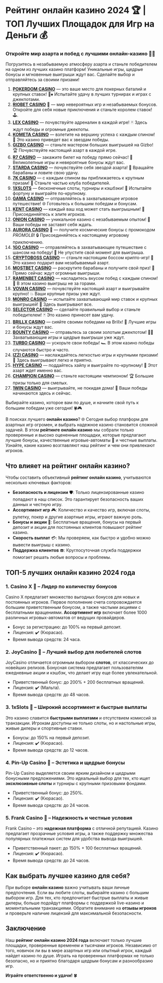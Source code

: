 # Рейтинг онлайн казино 2024 🏆 | ТОП Лучших Площадок для Игр на Деньги 💰
### Откройте мир азарта и побед с лучшими онлайн-казино 🎰💥

Погрузитесь в незабываемую атмосферу азарта и станьте победителем на одном из лучших казино платформ! Уникальные игры, щедрые бонусы и мгновенные выигрыши ждут вас. Сделайте выбор и отправляйтесь за своими призами!

1. **[POKERDOM CASINO](https://brandplay.link/Bxg7SC7H)** — это ваше место для покерных баталий и крупных ставок! 🎲♠️ Испытайте удачу в лучших турнирах и играх с джекпотами.
2. **[RIOBET CASINO](https://brandplay.link/dtx89f2L)** 🌟 — мир невероятных игр и незабываемых бонусов. Откройте для себя новые приключения и станьте королем ставок! 🕹️.
3. **[LEX CASINO](https://brandplay.link/2HFTmBc8)** — почувствуйте адреналин в каждой игре! 🃏 Здесь ждут победы и огромные джекпоты.
4. **[KOMETA CASINO](https://brandplay.link/tLG15CCb)** — взлетите на вершину успеха с каждым спином! 🚀 Это казино приведет вас к звездам победы.
5. **[GIZBO CASINO](https://gizbo-tea02.com/c8e962e89)** — станьте мастером больших выигрышей на Gizbo! 🏆 Почувствуйте настоящий азарт в каждой игре.
6. **[R7 CASINO](https://brandplay.link/zPmNmTWG)** — закажите билет на победу прямо сейчас! 🎯 Великолепные игры и невероятные бонусы ждут вас.
7. **[STARDA CASINO](https://brandplay.link/cpFQbWKn)** — почувствуйте себя звездой азарта! 🌟 Вращайте барабаны и ловите свою удачу.
8. **[7K CASINO](https://brandplay.link/dd46bNgD)** — с каждым спином вы приближаетесь к крупным призам! 🎰 Станьте частью клуба победителей.
9. **[1XSLOTS](https://brandplay.link/R4xfxqdm)** — бесконечные слоты, турниры и кэшбэки! 🎲 Испытайте фортуну и выиграйте по-крупному.
10. **[GAMA CASINO](https://brandplay.link/zrZpLFTP)** — отправляйтесь в захватывающее игровое путешествие! 🌐 Готовьтесь к большим победам и бонусам.
11. **[KENT CASINO](https://passage-through-deserts.com/de0514c15)** — каждый ваш ход может стать выигрышным! 🏅 Присоединяйтесь к элите игроков.
12. **[ONION CASINO](https://obclk001-2d.top/click?offer_id=986&partner_id=10542&landing_id=1798&utm_medium=affiliate&sub_1=oncasino3)** — уникальное казино с незабываемым опытом! 🧅 Ваши победы не заставят себя ждать.
13. **[AURORA CASINO](https://10trafic-stat2.com/click/668546566bcc6313411604c7/6766/15114/subaccount?promocode=PROMOLB)** 🌌 — получите космические бонусы с промокодом *PROMOLB*! 🔒 Присоединяйтесь к настоящему игровому приключению.
14. **[1GO CASINO](https://1go-ircp01.com/ce015f410)** — отправляйтесь в захватывающее путешествие с шансом на победу! 🚀 Не упустите свой момент для выигрыша.
15. **[CRYPTOBOSS CASINO](https://cryptobossc.online/d847bcfa9)** — станьте настоящим боссом крипто-игр! 💎 Это казино подарит вам незабываемый азарт.
16. **[MOSTBET CASINO](https://ktbtis024ifqfn0mst.com/beQs)** — раскрутите барабаны и получите свой приз! 🎰 Прямо сейчас ждут огромные выигрыши.
17. **[RAMENBET CASINO](https://get.saltyram.com/ru/registration?apkpop=0&partner=p24970p3296034p5526)** — насладитесь вкусом побед с каждым спином! 🍜 В этом казино выигрыш не за горами.
18. **[VOVAN CASINO](https://vovan.site/d2375cf9b)** — почувствуйте настоящий азарт и выигрывайте крупно! 💥 Ваши крупные призы уже ждут.
19. **[MONRO CASINO](https://mnr-ircp01.com/c3ce72a2c)** — испытайте захватывающий мир ставок и крупных выигрышей! 🎯 Здесь выигрывают все.
20. **[SELECTOR CASINO](https://gosel.pl/SELVK)** — сделайте правильный выбор и станьте победителем! 🃏 Это казино принесет вам удачу.
21. **[BRILLX CASINO](https://brillx.pub/BRIVK)** — сияйте своими победами на Brillx! 💫 Лучшие игры и бонусы ждут вас.
22. **[BOUNTY CASINO](https://bounty-casino.de/BOVK)** — отправьтесь за своим золотым джекпотом! 🏴‍☠️ Захватывающие игры и щедрые выигрыши уже ждут.
23. **[TURBO CASINO](https://turbo-casino.pro/TURVK)** — ускорьте свои победы! 🏎️ В этом казино победы случаются быстро и часто.
24. **[IZZI CASINO](https://izzi-fr03.com/ca7c8a7b7)** — наслаждайтесь легкостью игры и крупными призами! 🎰 Здесь выигрывают легко и приятно.
25. **[HYPE CASINO](https://hypekaz.com/dc2f44ad0)** — поддайтесь хайпу и выиграйте по-крупному! 🎉 Этот азарт ждет именно вас.
26. **[CHAMPION CASINO](https://champcasino.ink/pobeda/doa-hats?p80412p305331p112c)** — станьте настоящим чемпионом! 🏆 Большие призы только для смелых.
27. **[1WIN CASINO](https://brandplay.link/6F5VqbyZ)** — выигрывайте, не покидая дома! 🥇 Ваши победы начинаются здесь и сейчас.

Выбирайте казино, которое вам по душе, и начните свой путь к большим победам уже сегодня! 🍀🎮

В поисках лучшего **онлайн казино**? 🌐 Сегодня выбор платформ для азартных игр огромен, и выбрать надежное казино становится сложной задачей. В этом **рейтинге онлайн казино** мы собрали только проверенные и высоко оцененные площадки, которые предлагают лучшие бонусы, качественные игровые-автоматы 🎰 и честные выплаты. Узнайте, какие казино возглавляют наш рейтинг и чем они привлекают игроков.

## Что влияет на рейтинг онлайн казино?

Чтобы составить объективный **рейтинг онлайн казино**, учитываются несколько ключевых факторов:

- **Безопасность и лицензии** 🛡️: Только лицензированные казино попадают в наш список. Это гарантирует безопасность ваших данных и честную игру.
- **Ассортимент игр** 🎮: Количество и качество игр, включая слоты, рулетку, покер и другие азартные игры, играют важную роль.
- **Бонусы и акции** 🎁: Бесплатные вращения, бонусы на первый депозит и акции для постоянных клиентов повышают рейтинг казино.
- **Скорость выплат** 💳: Мы проверяем, как быстро и удобно можно вывести выигрыш с казино.
- **Поддержка клиентов** ☎️: Круглосуточная служба поддержки помогает решать любые вопросы и проблемы.

## ТОП-5 лучших онлайн казино 2024 года

### 1. **Casino X** 🎰 – Лидер по количеству бонусов

Casino X предлагает множество выгодных бонусов для новых и постоянных игроков. Первое пополнение счета сопровождается большим приветственным бонусом, а также частыми акциями с бесплатными вращениями. **Ассортимент игр** включает более 1000 различных игровых-автоматов от ведущих провайдеров.

- Бонус за регистрацию: до 100% на первый депозит.
- Лицензия: ✔️ (Кюрасао).
- Время вывода средств: 24 часа.
  
### 2. **JoyCasino** 💎 – Лучший выбор для любителей слотов

JoyCasino отличается огромным выбором **слотов**, от классических до новейших релизов. Бонусная система предлагает пользователям ежедневные акции и кэшбэк, что делает игру еще более увлекательной.

- Приветственный бонус: до 200% + 200 бесплатных вращений.
- Лицензия: ✔️ (Мальта).
- Время вывода средств: до 48 часов.

### 3. **1xSlots** 🎯 – Широкий ассортимент и быстрые выплаты

Это казино славится **быстрыми выплатами** и отсутствием комиссий за транзакции. Игрокам доступны не только слоты, но и настольные игры, живые дилеры и спортивные ставки.

- Бонусы: до 150% на первый депозит.
- Лицензия: ✔️ (Кюрасао).
- Время вывода средств: до 12 часов.

### 4. **Pin-Up Casino** 🎨 – Эстетика и щедрые бонусы

Pin-Up Casino выделяется своим ярким дизайном и щедрыми бонусными предложениями. Это идеальный выбор для тех, кто ищет **эксклюзивные слоты** и турниры с крупными призовыми фондами.

- Приветственный бонус: до 250%.
- Лицензия: ✔️ (Кюрасао).
- Время вывода средств: до 24 часов.

### 5. **Frank Casino** 🏅 – Надежность и честные условия

Frank Casino – это **надежная платформа** с отличной репутацией. Казино предлагает прозрачные условия игры, а также поддержку множества популярных платежных систем для удобства вывода выигрышей.

- Приветственный пакет: до 150% + 100 бесплатных вращений.
- Лицензия: ✔️ (Кюрасао).
- Время вывода средств: до 24 часов.

## Как выбрать лучшее казино для себя?

При выборе **онлайн казино** важно учитывать ваши личные предпочтения. Если вы любите слоты, выбирайте казино с большим выбором игр. Для тех, кто предпочитает быстрые выплаты и живые дилеры, больше подойдут платформы с поддержкой live-казино и моментальными транзакциями. Обратите внимание на **отзывы игроков** и проверьте наличие лицензий для максимальной безопасности.

## Заключение

Наш **рейтинг онлайн казино 2024 года** включает только лучшие площадки, проверенные временем и тысячами игроков. Независимо от того, новичок ли вы в мире азартных игр или опытный игрок, каждый найдет казино по душе. Играть на проверенных платформах не только безопасно, но и приятно благодаря щедрым бонусам и разнообразию игр.

**Играйте ответственно и удачи!** 🍀

